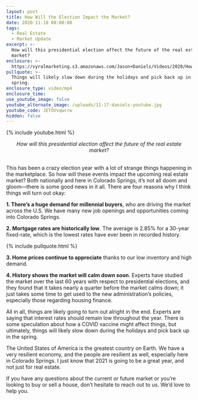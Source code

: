 ```yaml
---
layout: post
title: How Will the Election Impact the Market?
date: 2020-11-18 00:00:00
tags:
  - Real Estate
  - Market Update
excerpt: >-
  How will this presidential election affect the future of the real estate
  market?
enclosure: >-
  https://vyralmarketing.s3.amazonaws.com/Jason+Daniels/Videos/2020/How+Will+the+Election+Impact+the+Market_.mp4
pullquote: >-
  Things will likely slow down during the holidays and pick back up in the
  spring.
enclosure_type: video/mp4
enclosure_time:
use_youtube_image: false
youtube_alternate_image: /uploads/11-17-daniels-youtube.jpg
youtube_code: JETOVvqwcrw
hidden: false
---
```


{% include youtube.html %}

<center><em>How will this presidential election affect the future of the real estate market?</em></center>

<br>This has been a crazy election year with a lot of strange things happening in the marketplace. So how will these events impact the upcoming real estate market? Both nationally and here in Colorado Springs, it’s not all doom and gloom—there is some good news in it all. There are four reasons why I think things will turn out okay:

**1\. There’s a huge demand for millennial buyers**, who are driving the market across the U.S. We have many new job openings and opportunities coming into Colorado Springs.

**2\. Mortgage rates are historically low**. The average is 2.85% for a 30-year fixed-rate, which is the lowest rates have ever been in recorded history.

{% include pullquote.html %}

**3\. Home prices continue to appreciate**&nbsp;thanks to our low inventory and high demand.

**4\. History shows the market will calm down soon**. Experts have studied the market over the last 60 years with respect to presidential elections, and they found that it takes nearly a quarter before the market calms down; it just takes some time to get used to the new administration’s policies, especially those regarding housing finance.

All in all, things are likely going to turn out alright in the end. Experts are saying that interest rates should remain low throughout the year. There is some speculation about how a COVID vaccine might affect things, but ultimately, things will likely slow down during the holidays and pick back up in the spring.

The United States of America is the greatest country on Earth. We have a very resilient economy, and the people are resilient as well, especially here in Colorado Springs. I just know that 2021 is going to be a great year, and not just for real estate.

If you have any questions about the current or future market or you’re looking to buy or sell a house, don’t hesitate to reach out to us. We’d love to help you.